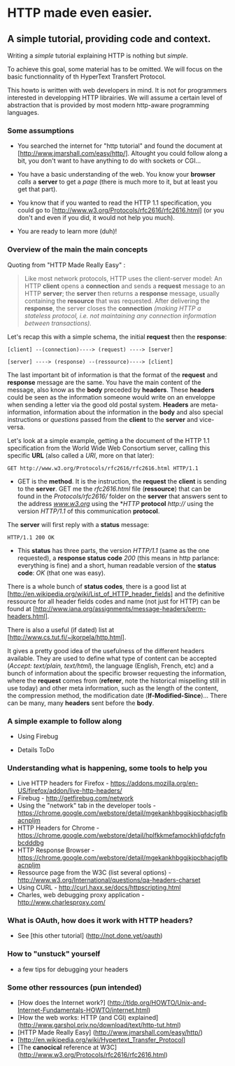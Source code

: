 # HTTP made even easier.

## A simple tutorial, providing code and context.

Writing a _simple_ tutorial explaining HTTP is nothing but _simple_.

To achieve this goal, some material has to be omitted. We will focus on the basic functionnality of th HyperText Transfert Protocol.

This howto is written with web developers in mind. It is not for programmers interested in developping HTTP librairies. We will assume a certain level of abstraction that is provided by most modern http-aware programming languages.

### Some assumptions

* You searched the internet for "http tutorial" and found the document at [http://www.jmarshall.com/easy/http/]. Altought you could follow along a bit, you don't want to have anything to do with sockets or CGI...

* You have a basic understanding of the web. You know your **browser** _calls_ a **server** to get a _page_ (there is much more to it, but at least you get that part).

* You know that if you wanted to read the HTTP 1.1 specification, you could go to [http://www.w3.org/Protocols/rfc2616/rfc2616.html] (or you don't and even if you did, it would not help you much).

* You are ready to learn more (duh)!

### Overview of the main the main concepts

Quoting from "HTTP Made Really Easy" :

> Like most network protocols, HTTP uses the client-server model: An HTTP **client** opens a **connection** and sends a **request** message to an HTTP **server**; the **server** then returns a **response** message, usually containing the **resource** that was requested. After delivering the **response**, the server closes the **connection** _(making HTTP a stateless protocol, i.e. not maintaining any connection information between transactions)._

Let's recap this with a simple schema, the initial **request** then the **response**:

    [client] --(connection)----> (request) ----> [server]

    [server] ----> (response) --(ressource)----> [client]

The last important bit of information is that the format of the **request** and **response** message are the same. You have the main content of the message, also know as the **body** preceded by **headers**. These **headers** could be seen as the information someone would write on an enveloppe when sending a letter via the good old postal system. **Headers** are meta-information, information about the information in the **body** and also special instructions or _questions_ passed from the **client** to the **server** and vice-versa.

Let's look at a simple example, getting a the document of the HTTP 1.1 specification from the World Wide Web Consortium server, calling this specific **URL** (also called a *URI*, more on that later):

    GET http://www.w3.org/Protocols/rfc2616/rfc2616.html HTTP/1.1

* GET is the **method**. It is the instruction, the **request** the **client** is sending to the **server**. GET me the _rfc2616.html_ file (**ressource**) that can be found in the _Protocols/rfc2616/_ folder on the **server** that answers sent to the address _www.w3.org_ using the **HTTP* **protocol** _http://_ using the version _HTTP/1.1_ of this communication **protocol**.

The **server** will first reply with a **status** message:

    HTTP/1.1 200 OK

* This **status** has three parts, the version _HTTP/1.1_ (same as the one requested), a **response status code** _200_ (this means in http parlance: everything is fine) and a short, human readable version of the **status code**: _OK_ (that one was easy).

There is a whole bunch of **status codes**, there is a good list at [http://en.wikipedia.org/wiki/List_of_HTTP_header_fields] and the definitive ressource for all header fields codes and name (not just for HTTP) can be found at [http://www.iana.org/assignments/message-headers/perm-headers.html].

There is also a useful (if dated) list at [http://www.cs.tut.fi/~jkorpela/http.html].

It gives a pretty good idea of the usefulness of the different headers available. They are used to define what type of content can be accepted (_Accept: text/plain, text/html_), the language (English, French, etc) and a bunch of information about the specific browser requesting the information, where the **request** comes from (**referer**, note the historical mispelling still in use today) and other meta information, such as the length of the content, the compression method, the modification date (**If-Modified-Since**)... There can be many, many **headers** sent before the **body**.

### A simple example to follow along

* Using Firebug

* Details ToDo

### Understanding what is happening, some tools to help you

* Live HTTP headers for Firefox - https://addons.mozilla.org/en-US/firefox/addon/live-http-headers/
* Firebug - http://getfirebug.com/network
* Using the "network" tab in the developer tools - https://chrome.google.com/webstore/detail/mgekankhbggjkjpcbhacjgflbacnpljm
* HTTP Headers for Chrome - https://chrome.google.com/webstore/detail/hplfkkmefamockhligfdcfgfnbcdddbg
* HTTP Response Browser - https://chrome.google.com/webstore/detail/mgekankhbggjkjpcbhacjgflbacnpljm
* Ressource page from the W3C (list several options) - http://www.w3.org/International/questions/qa-headers-charset
* Using CURL - http://curl.haxx.se/docs/httpscripting.html
* Charles, web debugging proxy application - http://www.charlesproxy.com/

### What is OAuth, how does it work with HTTP headers?

* See [this other tutorial] (http://not.done.yet/oauth) 

### How to "unstuck" yourself

* a few tips for debugging your headers

### Some other ressources (pun intended)

* [How does the Internet work?] (http://tldp.org/HOWTO/Unix-and-Internet-Fundamentals-HOWTO/internet.html)
* [How the web works: HTTP (and CGI) explained] (http://www.garshol.priv.no/download/text/http-tut.html)
* [HTTP Made Really Easy] (http://www.jmarshall.com/easy/http/)
* [http://en.wikipedia.org/wiki/Hypertext_Transfer_Protocol]
* [The **canocical** reference at W3C] (http://www.w3.org/Protocols/rfc2616/rfc2616.html)